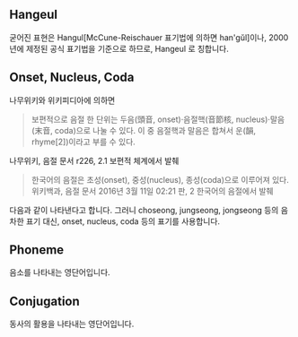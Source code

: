 ## Hangeul

굳어진 표현은 Hangul[McCune-Reischauer 표기법에 의하면 han'gŭl]이나,
2000년에 제정된 공식 표기법을 기준으로 하므로, Hangeul 로 칭합니다.

## Onset, Nucleus, Coda

나무위키와 위키피디아에 의하면

> 보편적으로 음절 한 단위는 두음(頭音, onset)·음절핵(音節核, nucleus)·말음(末音, coda)으로 나눌 수 있다.
> 이 중 음절핵과 말음은 합쳐서 운(韻, rhyme[2])이라고 부를 수 있다.

나무위키, 음절 문서 r226, 2.1 보편적 체계에서 발췌

> 한국어의 음절은 초성(onset), 중성(nucleus), 종성(coda)으로 이루어져 있다.
위키백과, 음절 문서 2016년 3월 11일 02:21 판, 2 한국어의 음절에서 발췌

다음과 같이 나타낸다고 합니다.
그러니 choseong, jungseong, jongseong 등의 음차한 표기 대신,
onset, nucleus, coda 등의 표기를 사용합니다.

## Phoneme

음소를 나타내는 영단어입니다.

## Conjugation

동사의 활용을 나타내는 영단어입니다.
